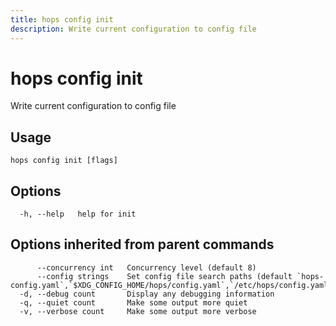 ```yaml
---
title: hops config init
description: Write current configuration to config file
---
```


<!--
This documentation is auto generated by a script.
Please do not edit this file directly.
-->

<!-- markdownlint-disable-next-line single-title -->
# hops config init

Write current configuration to config file

## Usage

```plaintext
hops config init [flags]
```

## Options

```plaintext
  -h, --help   help for init
```

## Options inherited from parent commands

```plaintext
      --concurrency int   Concurrency level (default 8)
      --config strings    Set config file search paths (default `hops-config.yaml`,`$XDG_CONFIG_HOME/hops/config.yaml`,`/etc/hops/config.yaml`)
  -d, --debug count       Display any debugging information
  -q, --quiet count       Make some output more quiet
  -v, --verbose count     Make some output more verbose
```
